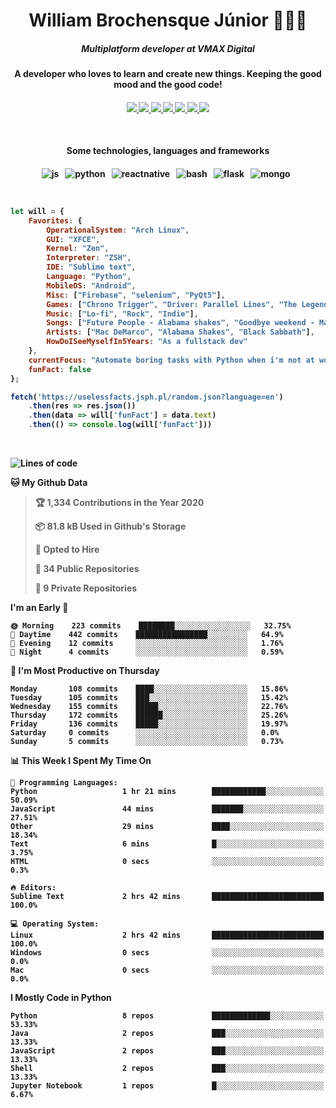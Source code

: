 <h1 align="center">William Brochensque Júnior 👨🏼‍💻</h1>

<h5 align="center">Multiplatform developer at VMAX Digital</h5>
<h4 align="center">A developer who loves to learn and create new things. Keeping the good mood and the good code!<h4/>

<p align="center">
	<a href="https://gist.github.com/willnaoosmith">
		<img src="https://img.shields.io/badge/-Github-000?style=for-the-badge&logo=Github&logoColor=white" />
	</a>
	<a href="https://stackoverflow.com/users/story/12368797">
		<img src="https://img.shields.io/badge/-Stackoverflow-4CA143?style=for-the-badge&logo=Stackoverflow&logoColor=white" />
	</a>
	<a href="https://api.whatsapp.com/send?phone=5511941228721text=Ola!">
		<img src="https://img.shields.io/badge/WHATSAPP-%2325D366.svg?&style=for-the-badge&logo=whatsapp&logoColor=white" />
	</a>
	<a href="mailto:brochensquewill@protonmail.com">
		<img src="https://img.shields.io/badge/protonmail-%238B89CC.svg?&style=for-the-badge&logo=protonmail&logoColor=white" />
	</a>
	<a href="https://www.facebook.com/willnaoosmith">
		<img src="https://img.shields.io/badge/facebook-%231877F2.svg?&style=for-the-badge&logo=facebook&logoColor=white" />
	</a>
	<a href="https://twitter.com/willnaoosmit">
		<img src="https://img.shields.io/badge/twitter-%231DA1F2.svg?&style=for-the-badge&logo=twitter&logoColor=white" />
	</a>
	<a href="https://open.spotify.com/playlist/7vH3uawXW4r3mX2NNglmeI?si=Fcrr0zmITmylmWQLg5ANgQ">
		<img src="https://img.shields.io/badge/spotify-%231ED760.svg?&style=for-the-badge&logo=spotify&logoColor=white" />
	</a>
</p>

<br>

<h4 align="center">Some technologies, languages and frameworks<h4/>
	
<p align="center">
	<img src="https://img.shields.io/badge/javascript%20-%23323330.svg?&style=for-the-badge&logo=javascript&logoColor=%23F7DF1E" alt="js" />&nbsp;&nbsp;
	<img src="https://img.shields.io/badge/python%20-%2314354C.svg?&style=for-the-badge&logo=python&logoColor=white" alt="python" />&nbsp;&nbsp;
	<img src="https://img.shields.io/badge/react_native%20-%2320232a.svg?&style=for-the-badge&logo=react&logoColor=%2361DAFB" alt="reactnative" />&nbsp;&nbsp;
	<img src="https://img.shields.io/badge/shell_script%20-%23121011.svg?&style=for-the-badge&logo=gnu-bash&logoColor=white" alt="bash" />&nbsp;&nbsp;
	<img src="https://img.shields.io/badge/flask%20-%23000.svg?&style=for-the-badge&logo=flask&logoColor=white" alt="flask" />&nbsp;&nbsp;
	<img src="https://img.shields.io/badge/MongoDB-%234ea94b.svg?&style=for-the-badge&logo=mongodb&logoColor=white" alt="mongo" />&nbsp;&nbsp;
</p>

<br>

```javascript
let will = {
    Favorites: {
    	OperationalSystem: "Arch Linux",
        GUI: "XFCE",
        Kernel: "Zen",
        Interpreter: "ZSH",
    	IDE: "Sublime text",
    	Language: "Python",
    	MobileOS: "Android",
    	Misc: ["Firebase", "selenium", "PyQt5"],
    	Games: ["Chrono Trigger", "Driver: Parallel Lines", "The Legend of Zelda: The Minish Cap", "Some kaizos"],
    	Music: ["Lo-fi", "Rock", "Indie"],
    	Songs: ["Future People - Alabama shakes", "Goodbye weekend - Mac DeMarco", "N.I.B - Black Sabbath"],
    	Artists: ["Mac DeMarco", "Alabama Shakes", "Black Sabbath"],
    	HowDoISeeMyselfIn5Years: "As a fullstack dev"
    },
    currentFocus: "Automate boring tasks with Python when i'm not at work",
    funFact: false
};

fetch('https://uselessfacts.jsph.pl/random.json?language=en')
	.then(res => res.json())
	.then(data => will['funFact'] = data.text)
	.then(() => console.log(will['funFact']))
```

<br>

<!--START_SECTION:waka-->
![Lines of code](https://img.shields.io/badge/From%20Hello%20World%20I%27ve%20Written-16.6%20million%20lines%20of%20code-blue)

**🐱 My Github Data** 

> 🏆 1,334 Contributions in the Year 2020
 > 
> 📦 81.8 kB Used in Github's Storage 
 > 
> 💼 Opted to Hire
 > 
> 📜 34 Public Repositories
 > 
> 🔑 9 Private Repositories 

**I'm an Early 🐤** 

```text
🌞 Morning    223 commits    ████████░░░░░░░░░░░░░░░░░   32.75% 
🌆 Daytime    442 commits    ████████████████░░░░░░░░░   64.9% 
🌃 Evening    12 commits     ░░░░░░░░░░░░░░░░░░░░░░░░░   1.76% 
🌙 Night      4 commits      ░░░░░░░░░░░░░░░░░░░░░░░░░   0.59%

```
📅 **I'm Most Productive on Thursday** 

```text
Monday       108 commits    ████░░░░░░░░░░░░░░░░░░░░░   15.86% 
Tuesday      105 commits    ███░░░░░░░░░░░░░░░░░░░░░░   15.42% 
Wednesday    155 commits    █████░░░░░░░░░░░░░░░░░░░░   22.76% 
Thursday     172 commits    ██████░░░░░░░░░░░░░░░░░░░   25.26% 
Friday       136 commits    █████░░░░░░░░░░░░░░░░░░░░   19.97% 
Saturday     0 commits      ░░░░░░░░░░░░░░░░░░░░░░░░░   0.0% 
Sunday       5 commits      ░░░░░░░░░░░░░░░░░░░░░░░░░   0.73%

```


📊 **This Week I Spent My Time On** 

```text
💬 Programming Languages: 
Python                   1 hr 21 mins        ████████████░░░░░░░░░░░░░   50.09% 
JavaScript               44 mins             ███████░░░░░░░░░░░░░░░░░░   27.51% 
Other                    29 mins             ████░░░░░░░░░░░░░░░░░░░░░   18.34% 
Text                     6 mins              █░░░░░░░░░░░░░░░░░░░░░░░░   3.75% 
HTML                     0 secs              ░░░░░░░░░░░░░░░░░░░░░░░░░   0.3%

🔥 Editors: 
Sublime Text             2 hrs 42 mins       █████████████████████████   100.0%

💻 Operating System: 
Linux                    2 hrs 42 mins       █████████████████████████   100.0% 
Windows                  0 secs              ░░░░░░░░░░░░░░░░░░░░░░░░░   0.0% 
Mac                      0 secs              ░░░░░░░░░░░░░░░░░░░░░░░░░   0.0%

```

**I Mostly Code in Python** 

```text
Python                   8 repos             █████████████░░░░░░░░░░░░   53.33% 
Java                     2 repos             ███░░░░░░░░░░░░░░░░░░░░░░   13.33% 
JavaScript               2 repos             ███░░░░░░░░░░░░░░░░░░░░░░   13.33% 
Shell                    2 repos             ███░░░░░░░░░░░░░░░░░░░░░░   13.33% 
Jupyter Notebook         1 repos             █░░░░░░░░░░░░░░░░░░░░░░░░   6.67%

```



<!--END_SECTION:waka-->

